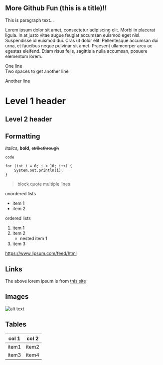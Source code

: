 More Github Fun (this is a title)!!
-----------------------------------
This is paragraph text...

Lorem ipsum dolor sit amet, consectetur adipiscing elit. Morbi in placerat ligula. In at justo vitae augue feugiat accumsan euismod eget nisl. Suspendisse id euismod dui. Cras ut dolor elit. Pellentesque accumsan dui urna, et faucibus neque pulvinar sit amet. Praesent ullamcorper arcu ac egestas eleifend. Etiam risus felis, sagittis a nulla accumsan, posuere elementum lorem.

One line  
Two spaces to get another line

Another line

# Level 1 header
## Level 2 header

## Formatting

*italics*, **bold**, ~~strikethrough~~

`code`

```
for (int i = 0; i < 10; i++) {
    System.out.println(i);
}
```

>block quote
>multiple lines

unordered lists
* item 1
* item 2

ordered lists
1. item 1
1. item 2
    * nested item 1
1. item 3

https://www.lipsum.com/feed/html

## Links
The above lorem ipsum is from [this site](https://www.lipsum.com/feed/html)

## Images
![alt text](https://foliovision.com/images/2017/03/i-love-markdown.png)

## Tables
|col 1|col 2| 
|----|----|
|item1|item2|
|item3|item4|
    
  


